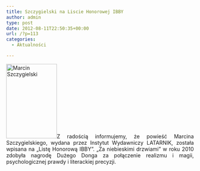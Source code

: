```yaml
---
title: Szczygielski na Liscie Honorowej IBBY
author: admin
type: post
date: 2012-08-11T22:50:35+00:00
url: /?p=113
categories:
  - Aktualności

---
```

<p style="text-align: justify;">
  <a href="http://www.ibby.pl/wp-content/uploads/2013/02/image0001.jpg" rel="lightbox[113]"><img class="alignleft size-medium wp-image-114" alt="Marcin Szczygielski" src="http://www.ibby.pl/wp-content/uploads/2013/02/image0001-136x200.jpg" width="136" height="200" srcset="http://www.ibby.pl/wp-content/uploads/2013/02/image0001-136x200.jpg 136w, http://www.ibby.pl/wp-content/uploads/2013/02/image0001-68x100.jpg 68w, http://www.ibby.pl/wp-content/uploads/2013/02/image0001-410x600.jpg 410w, http://www.ibby.pl/wp-content/uploads/2013/02/image0001.jpg 764w" sizes="(max-width: 136px) 100vw, 136px" /></a>Z radością informujemy, że powieść Marcina Szczygielskiego, wydana przez Instytut Wydawniczy LATARNIK, została wpisana na &#8222;Listę Honorową IBBY”. &#8222;Za niebieskimi drzwiami&#8221; w roku 2010 zdobyła nagrodę Dużego Donga za połączenie realizmu i magii, psychologicznej prawdy i literackiej precyzji.
</p>